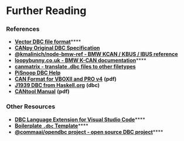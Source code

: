 # Further Reading

### References

* [**Vector DBC file format**](https://bitbucket.org/tobylorenz/vector\_dbc/src/master/)****
* ****[**CANpy Original DBC Specification**](https://github.com/stefanhoelzl/CANpy/blob/master/docs/DBC\_Specification.md)****
* ****[**@kmalinich/node-bmw-ref - BMW KCAN / KBUS / IBUS reference**](https://github.com/kmalinich/node-bmw-ref)****
* [**loopybunny.co.uk - BMW K-CAN documentation**](https://www.loopybunny.co.uk/CarPC/k\_can.html)****
* ****[**canmatrix - translate .dbc files to other filetypes**](https://github.com/ebroecker/canmatrix)****
* ****[**PiSnoop DBC Help**](http://pisnoop.s3.amazonaws.com/snoop\_help\_dbc.htm)****
* [**CAN Format for VBOXII and PRO v4**](http://www.racelogic.co.uk/\_downloads/vbox/Application\_Notes/CAN%20Format%20for%20VBOXII%20and%20PRO%20v4.pdf) **(pdf)**
* [**J1939 DBC from Haskell.org**](https://hackage.haskell.org/package/ecu-0.0.8/src/src/j1939\_utf8.dbc) **(dbc)**
* [**CANtool Manual**](http://www.ingenieurbuerobecker.de/downloads/CANtool\_Manual.pdf) **(pdf)**

### Other Resources

* [**DBC Language Extension for Visual Studio Code**](https://marketplace.visualstudio.com/items?itemName=lharri73.dbc)****
* [**Boilerplate `.dbc` Template**](resources/boilerplate.md)****
* [**@commaai/opendbc project - open source DBC project**](https://github.com/commaai/opendbc)****
